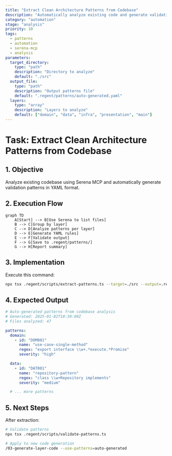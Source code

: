 ```yaml
---
title: "Extract Clean Architecture Patterns from Codebase"
description: "Automatically analyze existing code and generate validation patterns"
category: "automation"
stage: "analysis"
priority: 10
tags:
  - patterns
  - automation
  - serena-mcp
  - analysis
parameters:
  target_directory:
    type: "path"
    description: "Directory to analyze"
    default: "./src"
  output_file:
    type: "path"
    description: "Output patterns file"
    default: ".regent/patterns/auto-generated.yaml"
  layers:
    type: "array"
    description: "Layers to analyze"
    default: ["domain", "data", "infra", "presentation", "main"]
---
```


# Task: Extract Clean Architecture Patterns from Codebase

## 1. Objective

Analyze existing codebase using Serena MCP and automatically generate validation patterns in YAML format.

## 2. Execution Flow

```mermaid
graph TD
    A[Start] --> B[Use Serena to list files]
    B --> C[Group by layer]
    C --> D[Analyze patterns per layer]
    D --> E[Generate YAML rules]
    E --> F[Validate output]
    F --> G[Save to .regent/patterns/]
    G --> H[Report summary]
```

## 3. Implementation

Execute this command:

```bash
npx tsx .regent/scripts/extract-patterns.ts --target=./src --output=.regent/patterns/auto-generated.yaml
```

## 4. Expected Output

```yaml
# Auto-generated patterns from codebase analysis
# Generated: 2025-01-02T10:30:00Z
# Files analyzed: 47

patterns:
  domain:
    - id: "DOM001"
      name: "use-case-single-method"
      regex: "export interface \\w+.*execute.*Promise"
      severity: "high"

  data:
    - id: "DAT001"
      name: "repository-pattern"
      regex: "class \\w+Repository implements"
      severity: "medium"

  # ... more patterns
```

## 5. Next Steps

After extraction:

```bash
# Validate patterns
npx tsx .regent/scripts/validate-patterns.ts

# Apply to new code generation
/03-generate-layer-code --use-patterns=auto-generated
```
